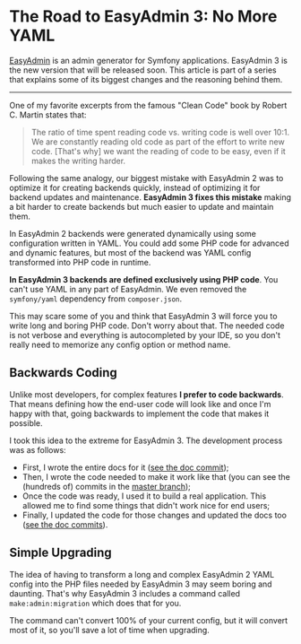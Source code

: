The Road to EasyAdmin 3: No More YAML
=====================================

[EasyAdmin][1] is an admin generator for Symfony applications. EasyAdmin 3 is
the new version that will be released soon. This article is part of a series
that explains some of its biggest changes and the reasoning behind them.

-----

One of my favorite excerpts from the famous "Clean Code" book by Robert C. Martin
states that:

> The ratio of time spent reading code vs. writing code is well over 10:1.
> We are constantly reading old code as part of the effort to write new code.
> [That's why] we want the reading of code to be easy, even if it makes the writing harder.

Following the same analogy, our biggest mistake with EasyAdmin 2 was to optimize
it for creating backends quickly, instead of optimizing it for backend updates
and maintenance. **EasyAdmin 3 fixes this mistake** making a bit harder to
create backends but much easier to update and maintain them.

In EasyAdmin 2 backends were generated dynamically using some configuration
written in YAML. You could add some PHP code for advanced and dynamic features,
but most of the backend was YAML config transformed into PHP code in runtime.

**In EasyAdmin 3 backends are defined exclusively using PHP code**. You can't
use YAML in any part of EasyAdmin. We even removed the `symfony/yaml` dependency
from `composer.json`.

This may scare some of you and think that EasyAdmin 3 will force you to write
long and boring PHP code. Don't worry about that. The needed code is not verbose
and everything is autocompleted by your IDE, so you don't really need to
memorize any config option or method name.

Backwards Coding
----------------

Unlike most developers, for complex features **I prefer to code backwards**.
That means defining how the end-user code will look like and once I'm happy with
that, going backwards to implement the code that makes it possible.

I took this idea to the extreme for EasyAdmin 3. The development process was as
follows:

* First, I wrote the entire docs for it ([see the doc commit](https://github.com/EasyCorp/EasyAdminBundle/pull/2967/commits/384a82639b6a17679f0021e9efac3730e7cd819d));
* Then, I wrote the code needed to make it work like that (you can see the (hundreds of) commits in the [master branch](https://github.com/EasyCorp/EasyAdminBundle/commits/master));
* Once the code was ready, I used it to build a real application. This allowed me to find some things that didn't work nice for end users;
* Finally, I updated the code for those changes and updated the docs too ([see the doc commits](https://github.com/EasyCorp/EasyAdminBundle/pull/2967/commits)).

Simple Upgrading
----------------

The idea of having to transform a long and complex EasyAdmin 2 YAML config into
the PHP files needed by EasyAdmin 3 may seem boring and daunting. That's why
EasyAdmin 3 includes a command called `make:admin:migration` which does that for
you.

The command can't convert 100% of your current config, but it will convert most
of it, so you'll save a lot of time when upgrading.

[1]: https://github.com/EasyCorp/EasyAdminBundle
